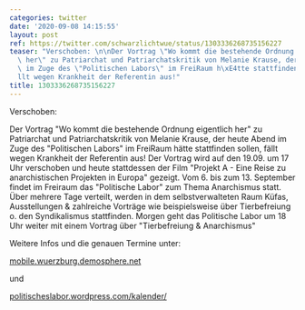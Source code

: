 ```yaml
---
categories: twitter
date: '2020-09-08 14:15:55'
layout: post
ref: https://twitter.com/schwarzlichtwue/status/1303336268735156227
teaser: "Verschoben: \n\nDer Vortrag \"Wo kommt die bestehende Ordnung eigentlich\
  \ her\" zu Patriarchat und Patriarchatskritik von Melanie Krause, der heute Abend\
  \ im Zuge des \"Politischen Labors\" im FreiRaum h\xE4tte stattfinden sollen, f\xE4\
  llt wegen Krankheit der Referentin aus!"
title: 1303336268735156227
---
```

Verschoben: 

Der Vortrag "Wo kommt die bestehende Ordnung eigentlich her" zu Patriarchat und Patriarchatskritik von Melanie Krause, der heute Abend im Zuge des "Politischen Labors" im FreiRaum hätte stattfinden sollen, fällt wegen Krankheit der Referentin aus!
Der Vortrag wird auf den 19.09. um 17 Uhr verschoben und heute stattdessen der Film "Projekt A - Eine Reise zu anarchistischen Projekten in Europa" gezeigt.
Vom 6. bis zum 13. September findet im Freiraum das "Politische Labor" zum Thema Anarchismus statt. Über mehrere Tage verteilt, werden in dem selbstverwalteten Raum Küfas, Ausstellungen &amp; zahlreiche Vorträge wie beispielsweise über Tierbefreiung o. den Syndikalismus stattfinden.
Morgen geht das Politische Labor um 18 Uhr weiter mit einem Vortrag über "Tierbefreiung &amp; Anarchismus"



Weitere Infos und die genauen Termine unter: 

[mobile.wuerzburg.demosphere.net](https://mobile.wuerzburg.demosphere.net/)

und 

[politischeslabor.wordpress.com/kalender/](https://politischeslabor.wordpress.com/kalender/)